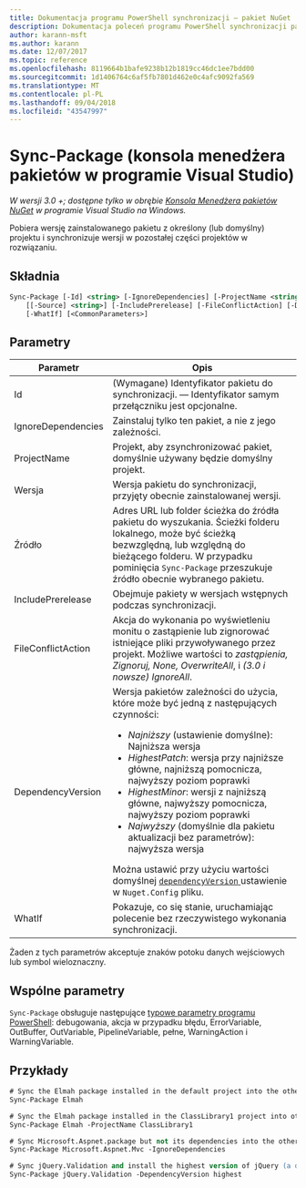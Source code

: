 ```yaml
---
title: Dokumentacja programu PowerShell synchronizacji — pakiet NuGet
description: Dokumentacja poleceń programu PowerShell synchronizacji pakietu w konsoli Menedżera pakietów NuGet w programie Visual Studio.
author: karann-msft
ms.author: karann
ms.date: 12/07/2017
ms.topic: reference
ms.openlocfilehash: 8119664b1bafe9238b12b1819cc46dc1ee7bdd00
ms.sourcegitcommit: 1d1406764c6af5fb7801d462e0c4afc9092fa569
ms.translationtype: MT
ms.contentlocale: pl-PL
ms.lasthandoff: 09/04/2018
ms.locfileid: "43547997"
---
```

# <a name="sync-package-package-manager-console-in-visual-studio"></a>Sync-Package (konsola menedżera pakietów w programie Visual Studio)

*W wersji 3.0 +; dostępne tylko w obrębie [Konsola Menedżera pakietów NuGet](package-manager-console.md) w programie Visual Studio na Windows.*

Pobiera wersję zainstalowanego pakietu z określony (lub domyślny) projektu i synchronizuje wersji w pozostałej części projektów w rozwiązaniu.

## <a name="syntax"></a>Składnia

```ps
Sync-Package [-Id] <string> [-IgnoreDependencies] [-ProjectName <string>] [[-Version] <string>]
    [[-Source] <string>] [-IncludePrerelease] [-FileConflictAction] [-DependencyVersion]
    [-WhatIf] [<CommonParameters>]
```

## <a name="parameters"></a>Parametry

| Parametr | Opis |
| --- | --- |
| Id | (Wymagane) Identyfikator pakietu do synchronizacji. — Identyfikator samym przełączniku jest opcjonalne. |
| IgnoreDependencies | Zainstaluj tylko ten pakiet, a nie z jego zależności. |
| ProjectName | Projekt, aby zsynchronizować pakiet, domyślnie używany będzie domyślny projekt. |
| Wersja | Wersja pakietu do synchronizacji, przyjęty obecnie zainstalowanej wersji. |
| Źródło | Adres URL lub folder ścieżka do źródła pakietu do wyszukania. Ścieżki folderu lokalnego, może być ścieżką bezwzględną, lub względną do bieżącego folderu. W przypadku pominięcia `Sync-Package` przeszukuje źródło obecnie wybranego pakietu. |
| IncludePrerelease | Obejmuje pakiety w wersjach wstępnych podczas synchronizacji. |
| FileConflictAction | Akcja do wykonania po wyświetleniu monitu o zastąpienie lub zignorować istniejące pliki przywoływanego przez projekt. Możliwe wartości to *zastąpienia, Zignoruj, None, OverwriteAll*, i *(3.0 i nowsze)* *IgnoreAll*. |
| DependencyVersion | Wersja pakietów zależności do użycia, które może być jedną z następujących czynności:<br/><ul><li>*Najniższy* (ustawienie domyślne): Najniższa wersja</li><li>*HighestPatch*: wersja przy najniższe główne, najniższą pomocnicza, najwyższy poziom poprawki</li><li>*HighestMinor*: wersji z najniższą główne, najwyższy pomocnicza, najwyższy poziom poprawki</li><li>*Najwyższy* (domyślnie dla pakietu aktualizacji bez parametrów): najwyższa wersja</li></ul>Można ustawić przy użyciu wartości domyślnej [ `dependencyVersion` ](../reference/nuget-config-file.md#config-section) ustawienie w `Nuget.Config` pliku. |
| WhatIf | Pokazuje, co się stanie, uruchamiając polecenie bez rzeczywistego wykonania synchronizacji. |

Żaden z tych parametrów akceptuje znaków potoku danych wejściowych lub symbol wieloznaczny.

## <a name="common-parameters"></a>Wspólne parametry

`Sync-Package` obsługuje następujące [typowe parametry programu PowerShell](http://go.microsoft.com/fwlink/?LinkID=113216): debugowania, akcja w przypadku błędu, ErrorVariable, OutBuffer, OutVariable, PipelineVariable, pełne, WarningAction i WarningVariable.

## <a name="examples"></a>Przykłady

```ps
# Sync the Elmah package installed in the default project into the other projects in the solution
Sync-Package Elmah

# Sync the Elmah package installed in the ClassLibrary1 project into other projects in the solution
Sync-Package Elmah -ProjectName ClassLibrary1

# Sync Microsoft.Aspnet.package but not its dependencies into the other projects in the solution
Sync-Package Microsoft.Aspnet.Mvc -IgnoreDependencies

# Sync jQuery.Validation and install the highest version of jQuery (a dependency) from the package source    
Sync-Package jQuery.Validation -DependencyVersion highest
```
